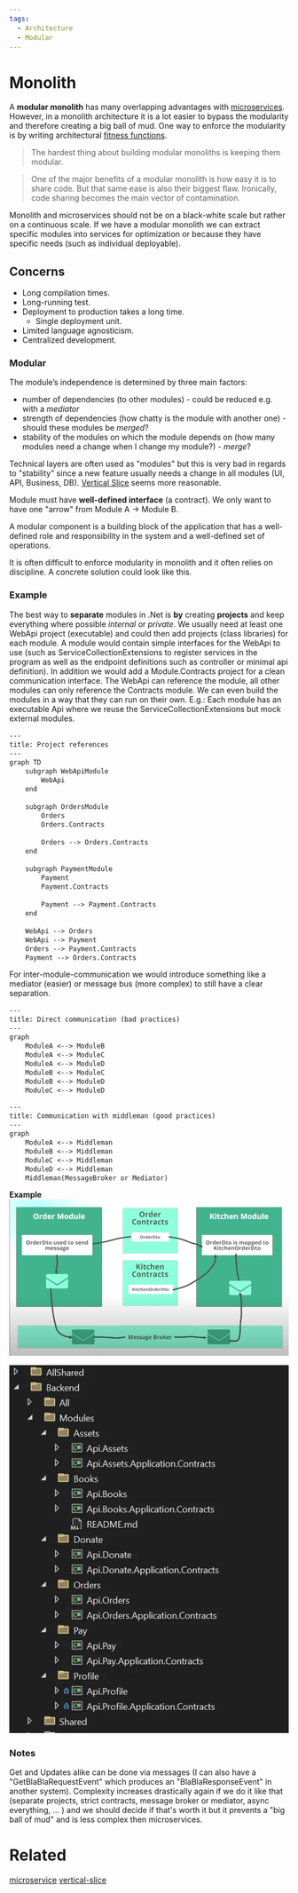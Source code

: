 ```yaml
---
tags:
  - Architecture
  - Modular
---
```


# Monolith

A **modular monolith** has many overlapping advantages with [microservices](microservice.md). However, in a monolith architecture it is a lot easier to bypass the modularity and therefore creating a big ball of mud. One way to enforce the modularity is by writing architectural [fitness functions](architecture.md#Fitness%20tests).

> The hardest thing about building modular monoliths is keeping them modular.

> One of the major benefits of a modular monolith is how easy it is to share code. But that same ease is also their biggest flaw. Ironically, code sharing becomes the main vector of contamination.

Monolith and microservices should not be on a black-white scale but rather on a continuous scale. If we have a modular monolith we can extract specific modules into services for optimization or because they have specific needs (such as individual deployable).

## Concerns

- Long compilation times.
- Long-running test.
- Deployment to production takes a long time.
	- Single deployment unit.
- Limited language agnosticism.
- Centralized development.

### Modular

The module’s independence is determined by three main factors:

- number of dependencies (to other modules) - could be reduced e.g. with a *mediator*
- strength of dependencies (how chatty is the module with another one) - should these modules be *merged*?
- stability of the modules on which the module depends on (how many modules need a change when I change my module?) - *merge*?

Technical layers are often used as "modules" but this is very bad in regards to "stability" since a new feature usually needs a change in all modules (UI, API, Business, DB). [Vertical Slice](vertical-slice.md) seems more reasonable.

Module must have **well-defined interface** (a contract). We only want to have one "arrow" from Module A -> Module B.

A modular component is a building block of the application that has a well-defined role and responsibility in the system and a well-defined set of operations.

It is often difficult to enforce modularity in monolith and it often relies on discipline. A concrete solution could look like this.

### Example

The best way to **separate** modules in .Net is **by** creating **projects**  and keep everything where possible *internal* or *private*. We usually need at least one WebApi project (executable) and could then add projects (class libraries) for each module. A module would contain simple interfaces for the WebApi to use (such as ServiceCollectionExtensions to register services in the program as well as the endpoint definitions such as controller or minimal api definition). In addition we would add a Module.Contracts project for a clean communication interface. The WebApi can reference the module, all other modules can only reference the Contracts module. 
We can even build the modules in a way that they can run on their own. E.g.: Each module has an executable Api where we reuse the ServiceCollectionExtensions but mock external modules. 

```mermaid
---
title: Project references
---
graph TD
	subgraph WebApiModule
		WebApi
	end
	
	subgraph OrdersModule
		Orders
		Orders.Contracts
		
		Orders --> Orders.Contracts
	end
	
	subgraph PaymentModule
		Payment
		Payment.Contracts
		
		Payment --> Payment.Contracts
	end
	
	WebApi --> Orders
	WebApi --> Payment
	Orders --> Payment.Contracts
	Payment --> Orders.Contracts
```

For inter-module-communication we would introduce something like a mediator (easier) or message bus (more complex) to still have a clear separation.

```mermaid
---
title: Direct communication (bad practices)
---
graph 
	ModuleA <--> ModuleB
	ModuleA <--> ModuleC
	ModuleA <--> ModuleD
	ModuleB <--> ModuleC
	ModuleB <--> ModuleD
	ModuleC <--> ModuleD
```
```mermaid
---
title: Communication with middleman (good practices)
---
graph 
	ModuleA <--> Middleman
	ModuleB <--> Middleman
	ModuleC <--> Middleman
	ModuleD <--> Middleman
	Middleman(MessageBroker or Mediator)
```

**Example**
![](../assets/modulear-monolith-example.png)

![](../assets/monolith_example_project_structure.png)

### Notes

Get and Updates alike can be done via messages (I can also have a "GetBlaBlaRequestEvent" which produces an "BlaBlaResponseEvent" in another system).
Complexity increases drastically again if we do it like that (separate projects, strict contracts, message broker or mediator, async everything, ... ) and we should decide if that's worth it but it prevents a "big ball of mud" and is less complex then microservices.

# Related

[microservice](microservice.md)
[vertical-slice](vertical-slice.md)